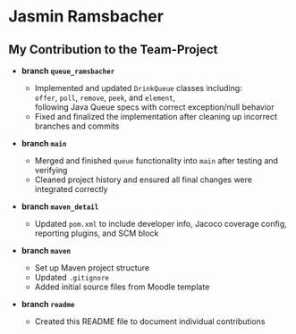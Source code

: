 # Jasmin Ramsbacher

## My Contribution to the Team-Project

- **branch ``queue_ramsbacher``**
    - Implemented and updated `DrinkQueue` classes including:  
      `offer`, `poll`, `remove`, `peek`, and `element`,  
      following Java Queue specs with correct exception/null behavior
    - Fixed and finalized the implementation after cleaning up incorrect branches and commits

- **branch ``main``**
    - Merged and finished `queue` functionality into `main` after testing and verifying
    - Cleaned project history and ensured all final changes were integrated correctly

- **branch ``maven_detail``**
    - Updated `pom.xml` to include developer info, Jacoco coverage config, reporting plugins, and SCM block

- **branch ``maven``**
    - Set up Maven project structure
    - Updated `.gitignore`
    - Added initial source files from Moodle template

- **branch ``readme``** 
    - Created this README file to document individual contributions
